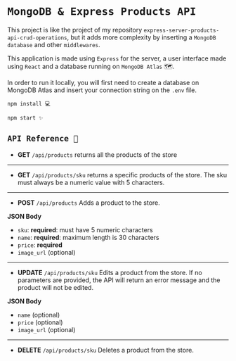 # `MongoDB & Express Products API`

This project is like the project of my repository `express-server-products-api-crud-operations`, but it adds more complexity by inserting a `MongoDB database` and other `middlewares`.

This application is made using `Express` for the server, a user interface made using `React` and a database running on `MongoDB Atlas` 🗺️.

In order to run it locally, you will first need to create a database on MongoDB Atlas and insert your connection string on the `.env` file.

```
npm install 💻
```

```
npm start ✨
```

## `API Reference 📑` 

- **GET** `/api/products` returns all the products of the store

<hr>

- **GET** `/api/products/sku` returns a specific products of the store. The sku must always be a numeric value with 5 characters.

<hr>

- **POST** `/api/products` Adds a product to the store.

**JSON Body**
- `sku`: **required**: must have 5 numeric characters
- `name`: **required**: maximum length is 30 characters
- `price`: **required**
- `image_url` (optional)

<hr>

- **UPDATE** `/api/products/sku` Edits a product from the store. If no parameters are provided, the API will return an error message and the product will not be edited.

**JSON Body**
- `name` (optional)
- `price` (optional)
- `image_url` (optional)

<hr>

- **DELETE** `/api/products/sku` Deletes a product from the store.